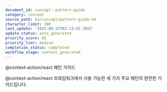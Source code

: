 ```yaml
---
document_id: concept--pattern-guide
category: concept
source_path: ko/concept/pattern-guide.md
character_limit: 300
last_update: '2025-08-21T02:13:42.385Z'
update_status: auto_generated
priority_score: 85
priority_tier: medium
completion_status: completed
workflow_stage: content_generated
---
```

@context-action/react 패턴 가이드

@context-action/react 프레임워크에서 사용 가능한 세 가지 주요 패턴의 완전한 가이드입니다.
